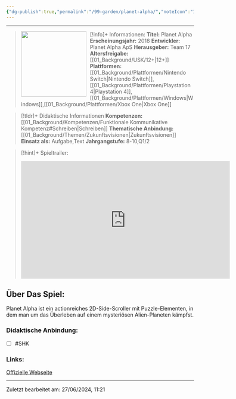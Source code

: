 ```yaml
---
{"dg-publish":true,"permalink":"/99-garden/planet-alpha/","noteIcon":"1"}
---
```


---
>[!info]+ Informationen:
><img src="https://images.igdb.com/igdb/image/upload/t_cover_big/co1r66.webp" style="float:left;height:175px;padding-right:10px">**Titel:** Planet Alpha
>**Erscheinungsjahr:** 2018
>**Entwickler:** Planet Alpha ApS
>**Herausgeber:** Team 17
>**Altersfreigabe:** [[01_Background/USK/12+\|12+]]
>**Plattformen:** [[01_Background/Plattformen/Nintendo Switch\|Nintendo Switch]],[[01_Background/Plattformen/Playstation 4\|Playstation 4]],[[01_Background/Plattformen/Windows\|Windows]],[[01_Background/Plattformen/Xbox One\|Xbox One]]

>[!tldr]+ Didaktische Informationen
>**Kompetenzen:** [[01_Background/Kompetenzen/Funktionale Kommunikative Kompetenz#Schreiben\|Schreiben]]
>**Thematische Anbindung:** [[01_Background/Themen/Zukunftsvisionen\|Zukunftsvisionen]]
>**Einsatz als:** Aufgabe,Text
>**Jahrgangstufe:** 8-10,Q1/2

>[!hint]+ Spieltrailer:
><iframe width="560" height="315" src="https://www.youtube.com/embed/0JTTiN62QiQ?si=QyvYNYaxqWjSI8ja" title="YouTube video player" frameborder="0" allow="accelerometer; autoplay; clipboard-write; encrypted-media; gyroscope; picture-in-picture; web-share" referrerpolicy="strict-origin-when-cross-origin" allowfullscreen></iframe>


## Über Das Spiel:
Planet Alpha ist ein actionreiches 2D-Side-Scroller mit Puzzle-Elementen, in dem man um das Überleben auf einem mysteriösen Alien-Planeten kämpfst.
### Didaktische Anbindung:
- [ ] #SHK 
### Links:
[Offizielle Webseite](https://www.team17.com/games/planet-alpha/)

---
Zuletzt bearbeitet am: 27/06/2024, 11:21
